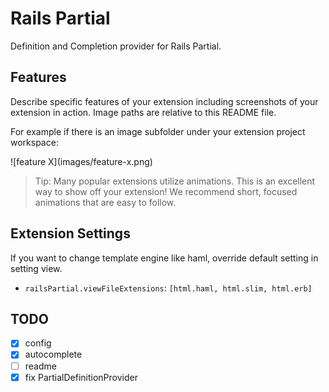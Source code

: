 # Rails Partial

Definition and Completion provider for Rails Partial.

## Features

Describe specific features of your extension including screenshots of your extension in action. Image paths are relative to this README file.

For example if there is an image subfolder under your extension project workspace:

\!\[feature X\]\(images/feature-x.png\)

> Tip: Many popular extensions utilize animations. This is an excellent way to show off your extension! We recommend short, focused animations that are easy to follow.

## Extension Settings

If you want to change template engine like haml, override default setting in setting view.

- `railsPartial.viewFileExtensions`: `[html.haml, html.slim, html.erb]`

## TODO

- [x] config
- [x] autocomplete
- [ ] readme
- [x] fix PartialDefinitionProvider
